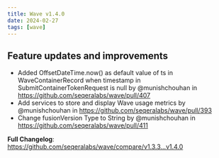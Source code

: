```yaml
---
title: Wave v1.4.0
date: 2024-02-27
tags: [wave]
---
```


## Feature updates and improvements

* Added OffsetDateTime.now() as default value of ts in WaveContainerRecord when timestamp in SubmitContainerTokenRequest is null by @munishchouhan in https://github.com/seqeralabs/wave/pull/407
* Add services to store and display Wave usage metrics  by @munishchouhan in https://github.com/seqeralabs/wave/pull/393
* Change fusionVersion Type to String by @munishchouhan in https://github.com/seqeralabs/wave/pull/411


**Full Changelog**: https://github.com/seqeralabs/wave/compare/v1.3.3...v1.4.0
